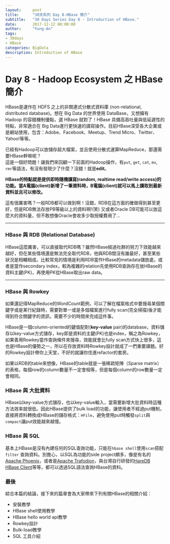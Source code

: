 ```yaml
---
layout:     post
title:      "30天系列 Day 8-HBase 簡介"
subtitle:   "30 Days Series Day 8 - Introduction of HBase."
date:       2017-12-12 00:00:00
author:     "Yung-An"
tags:
- 30days
- HBase
categories: BigData
description: Introduction of HBase
---
```


# Day 8 - Hadoop Ecosystem 之 HBase 簡介

HBase是運作在 HDFS 之上的非關連式分散式資料庫 (non-relational, distributed database)。想在 Big Data 的世界使用 DataBase，又想擁有 Hadoop 的容錯機制優點，選 HBase 就對了！HBase 具備高吞吐量與低延遲性的特點，非常適合在 Big Data進行更快速的讀寫操作。目前HBase深受各大企業或是網站使用，包含：Adobe、Facebook、Meetup、Trend Micro、Twitter、Yahoo!等等。

已經有Hadoop可以放儲存超大檔案，並且使用分散式運算MapReduce，那還需要HBase幹嘛呢？    
這是一個好問題！讓我們來回顧一下前面的Hadoop操作，有`put`, `get`, `cat`, `mv`, `rmr`等語法，有沒有發現少了什麼？沒錯！就是**edit**。    

**HBase的特點就是提供即時隨機讀寫(random, realtime read/write access)的功能。當A電腦(client)新增了一筆資料時，B電腦(client)就可以馬上讀取到最新資料並且可以修改。**

這有很厲害嗎？一般RDB都可以做到啊！沒錯，RDB在這方面的確做得到甚至更好，但是RDB無法存放PB等級以上的資料啊!(笑) 又或者Oracle DB可能可以放這麼大的資料量，但不敢想像Oracle會收多少取授權費用了...

---
### HBase 與 RDB (Relational Database)

HBase這麼厲害，可以直接取代RDB嗎？雖然HBase經過社群的努力下效能越來越好，但在某些情境還是無法完全取代RDB，他與RDB間沒有誰最好，甚至某些狀況是相輔相成。比較常見的情境是利用RDB當作HBase的metadata儲放處，或者是當作secondary index，較為複雜的relation先使用RDB查詢存在放HBase的資料主鍵(PK)，再使用PK從HBase取出raw data。

---
### HBase 與 Rowkey

如果還記得MapReduce的WordCount範例，可以了解在檔案格式中要搜尋某個關鍵字或是某行紀錄時，需要對單一或是多個檔案進行fully scan(完全掃描)後才能得到符合關鍵字的資訊，需要不少的時間來完成這件事。    

HBase是一個column-oriented的鍵值配對(**key-value** pair)的database，資料儲存以key-value方式儲存，key即是資料的主鍵(PK)也是index，稱之為Rowkey，如果善用Rowkey當作查詢條件來搜尋，效能就會比fully scan方式快上很多，這也是HBase的優勢之一，所以在存放資料時Rowkey設計就成了一們重要課題。好的Rowkey設計帶你上天堂，不好的就讓你住進refactor的套房。    

如果以RDB的table來想像，HBase的table就是一張稀疏矩陣（Sparse matrix）的表格，每個row的column數量不一定會相等，但是每個column的row數量一定會相同。

### HBase 與 大批資料

HBase以key-value方式儲存，也以key-value輸入，當需要新增大批資料時這種方法效率就很低。因此HBase提供了bulk load的功能，讓使用者不經過put機制，直接將資料轉換成HBase的儲存格式：`HFile`，避免使用put時觸發`split`與`compact`讓put效能越來越慢。

### HBase 與 SQL

基本上HBase是沒有內建任何的SQL查詢功能，只能在`hbase shell`使用`scan`搭配`filter` 查詢資料。別擔心，以SQL為功能的side project頗多，像是有名的[Apache Phoenix][phoenix_official]，或者是[Apache Trafodion][trafodion_official]，與台灣自行研發的[HareDB HBase Client][haredbhbaseclient_official]等等，都可以透過SQL語法查詢HBase的資料。

### 最後

綜合本篇的結論，接下來的篇章會為大家帶來下列有關HBase的相關介紹：
* 安裝教學
* HBase shell使用教學
* HBase hello world api教學
* Rowkey設計
* Bulk-load教學
* SQL 工具介紹

[phoenix_official]: http://phoenix.apache.org/
[trafodion_official]: http://trafodion.incubator.apache.org/
[haredbhbaseclient_official]: https://sourceforge.net/projects/haredbhbaseclie/
